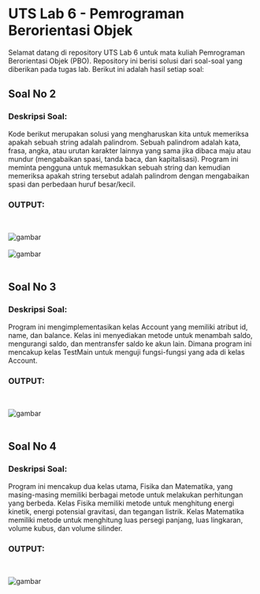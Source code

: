 # UTS Lab 6 - Pemrograman Berorientasi Objek

Selamat datang di repository UTS Lab 6 untuk mata kuliah Pemrograman Berorientasi Objek (PBO). Repository ini berisi solusi dari soal-soal yang diberikan pada tugas lab. Berikut ini adalah hasil setiap soal:

## Soal No 2 <br>
### Deskripsi Soal:
Kode berikut merupakan solusi yang mengharuskan kita untuk memeriksa apakah sebuah string adalah palindrom. Sebuah palindrom adalah kata, frasa, angka, atau urutan karakter lainnya yang sama jika dibaca maju atau mundur (mengabaikan spasi, tanda baca, dan kapitalisasi). Program ini meminta pengguna untuk memasukkan sebuah string dan kemudian memeriksa apakah string tersebut adalah palindrom dengan mengabaikan spasi dan perbedaan huruf besar/kecil.

### OUTPUT:
<br>

![gambar](https://github.com/briyanyehezkhiel/UTS_Lab6_OOP/assets/114645700/0b25b1f4-9d21-4e41-936a-e173f00d9f6c)
<br><br>
![gambar](https://github.com/briyanyehezkhiel/UTS_Lab6_OOP/assets/114645700/6bbe4d43-d46a-49cd-92de-46c257cecb3f)
<br><br>

## Soal No 3<br>
### Deskripsi Soal:
Program ini mengimplementasikan kelas Account yang memiliki atribut id, name, dan balance. Kelas ini menyediakan metode untuk menambah saldo, mengurangi saldo, dan mentransfer saldo ke akun lain. Dimana program ini mencakup kelas TestMain untuk menguji fungsi-fungsi yang ada di kelas Account.

### OUTPUT:
<br>

![gambar](https://github.com/briyanyehezkhiel/UTS_Lab6_OOP/assets/114645700/c8b98971-0f1b-4211-a9d4-6848b36a6d6f)
<br><br>

## Soal No 4 <br>
### Deskripsi Soal:
Program ini mencakup dua kelas utama, Fisika dan Matematika, yang masing-masing memiliki berbagai metode untuk melakukan perhitungan yang berbeda. Kelas Fisika memiliki metode untuk menghitung energi kinetik, energi potensial gravitasi, dan tegangan listrik. Kelas Matematika memiliki metode untuk menghitung luas persegi panjang, luas lingkaran, volume kubus, dan volume silinder.

### OUTPUT:
<br>

![gambar](https://github.com/briyanyehezkhiel/UTS_Lab6_OOP/assets/114645700/1e47e0ba-6a08-4c48-8adc-ca7468a76578)

